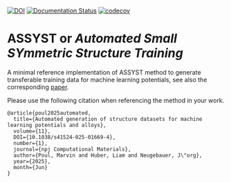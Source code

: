 [![DOI](https://zenodo.org/badge/997271420.svg)](https://doi.org/10.5281/zenodo.15744358) [![Documentation Status](https://readthedocs.org/projects/assyst/badge/?version=stable)](https://assyst.readthedocs.io/stable/?badge=stable) [![codecov](https://codecov.io/gh/pmrv/assyst/graph/badge.svg?token=NIEJ01UMJF)](https://codecov.io/gh/pmrv/assyst)

# ASSYST or _Automated Small SYmmetric Structure Training_

A minimal reference implementation of ASSYST method to generate transferable training data for machine learning potentials, see also the corresponding [paper](https://doi.org/10.1038/s41524-025-01669-4).

Please use the following citation when referencing the method in your work.

```
@article{poul2025automated,
  title={Automated generation of structure datasets for machine learning potentials and alloys},
  volume={11},
  DOI={10.1038/s41524-025-01669-4},
  number={1},
  journal={npj Computational Materials},
  author={Poul, Marvin and Huber, Liam and Neugebauer, J\"org},
  year={2025},
  month={Jun}
}
```
